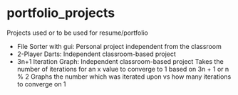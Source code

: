 # portfolio_projects
Projects used or to be used for resume/portfolio

- File Sorter with gui:
    Personal project independent from the classroom
- 2-Player Darts:
    Independent classroom-based project
- 3n+1 Iteration Graph:
    Independent classroom-based project
    Takes the number of iterations for an x value to converge to 1 based on 3n + 1 or n % 2
    Graphs the number which was iterated upon vs how many iterations to converge on 1